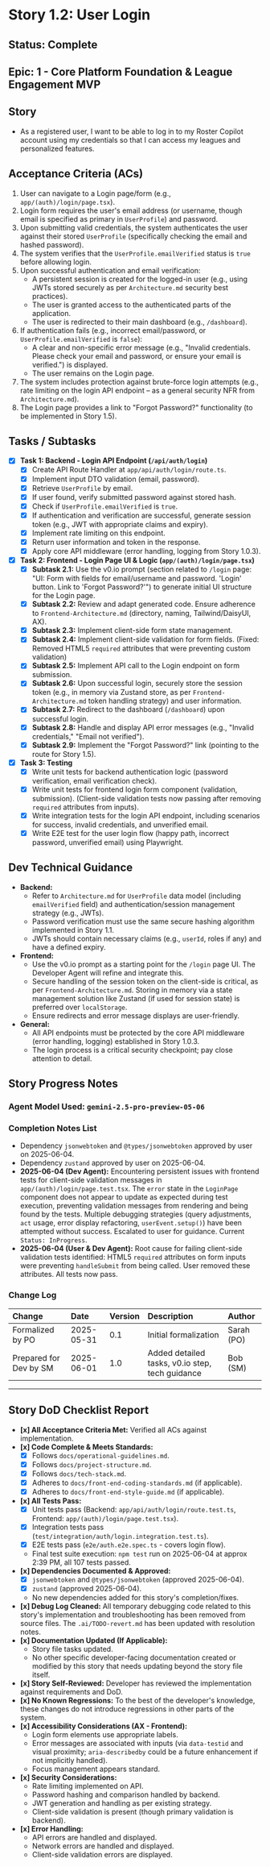# Story 1.2: User Login

## Status: Complete

## Epic: 1 - Core Platform Foundation & League Engagement MVP

## Story

- As a registered user, I want to be able to log in to my Roster Copilot account using my credentials so that I can access my leagues and personalized features.

## Acceptance Criteria (ACs)

1.  User can navigate to a Login page/form (e.g., `app/(auth)/login/page.tsx`).
2.  Login form requires the user's email address (or username, though email is specified as primary in `UserProfile`) and password.
3.  Upon submitting valid credentials, the system authenticates the user against their stored `UserProfile` (specifically checking the email and hashed password).
4.  The system verifies that the `UserProfile.emailVerified` status is `true` before allowing login.
5.  Upon successful authentication and email verification:
    * A persistent session is created for the logged-in user (e.g., using JWTs stored securely as per `Architecture.md` security best practices).
    * The user is granted access to the authenticated parts of the application.
    * The user is redirected to their main dashboard (e.g., `/dashboard`).
6.  If authentication fails (e.g., incorrect email/password, or `UserProfile.emailVerified` is `false`):
    * A clear and non-specific error message (e.g., "Invalid credentials. Please check your email and password, or ensure your email is verified.") is displayed.
    * The user remains on the Login page.
7.  The system includes protection against brute-force login attempts (e.g., rate limiting on the login API endpoint – as a general security NFR from `Architecture.md`).
8.  The Login page provides a link to "Forgot Password?" functionality (to be implemented in Story 1.5).

## Tasks / Subtasks

- [x] **Task 1: Backend - Login API Endpoint (`/api/auth/login`)**
    - [x] Create API Route Handler at `app/api/auth/login/route.ts`.
    - [x] Implement input DTO validation (email, password).
    - [x] Retrieve `UserProfile` by email.
    - [x] If user found, verify submitted password against stored hash.
    - [x] Check if `UserProfile.emailVerified` is `true`.
    - [x] If authentication and verification are successful, generate session token (e.g., JWT with appropriate claims and expiry).
    - [x] Implement rate limiting on this endpoint.
    - [x] Return user information and token in the response.
    - [x] Apply core API middleware (error handling, logging from Story 1.0.3).
- [x] **Task 2: Frontend - Login Page UI & Logic (`app/(auth)/login/page.tsx`)**
    - [x] **Subtask 2.1:** Use the v0.io prompt (section related to `/login` page: "UI: Form with fields for email/username and password. 'Login' button. Link to 'Forgot Password?'") to generate initial UI structure for the Login page.
    - [x] **Subtask 2.2:** Review and adapt generated code. Ensure adherence to `Frontend-Architecture.md` (directory, naming, Tailwind/DaisyUI, AX).
    - [x] **Subtask 2.3:** Implement client-side form state management.
    - [x] **Subtask 2.4:** Implement client-side validation for form fields. (Fixed: Removed HTML5 `required` attributes that were preventing custom validation)
    - [x] **Subtask 2.5:** Implement API call to the Login endpoint on form submission.
    - [x] **Subtask 2.6:** Upon successful login, securely store the session token (e.g., in memory via Zustand store, as per `Frontend-Architecture.md` token handling strategy) and user information.
    - [x] **Subtask 2.7:** Redirect to the dashboard (`/dashboard`) upon successful login.
    - [x] **Subtask 2.8:** Handle and display API error messages (e.g., "Invalid credentials," "Email not verified").
    - [x] **Subtask 2.9:** Implement the "Forgot Password?" link (pointing to the route for Story 1.5).
- [x] **Task 3: Testing**
    - [x] Write unit tests for backend authentication logic (password verification, email verification check).
    - [x] Write unit tests for frontend login form component (validation, submission). (Client-side validation tests now passing after removing `required` attributes from inputs).
    - [x] Write integration tests for the login API endpoint, including scenarios for success, invalid credentials, and unverified email.
    - [x] Write E2E test for the user login flow (happy path, incorrect password, unverified email) using Playwright.

## Dev Technical Guidance

- **Backend:**
    - Refer to `Architecture.md` for `UserProfile` data model (including `emailVerified` field) and authentication/session management strategy (e.g., JWTs).
    - Password verification must use the same secure hashing algorithm implemented in Story 1.1.
    - JWTs should contain necessary claims (e.g., `userId`, roles if any) and have a defined expiry.
- **Frontend:**
    - Use the v0.io prompt as a starting point for the `/login` page UI. The Developer Agent will refine and integrate this.
    - Secure handling of the session token on the client-side is critical, as per `Frontend-Architecture.md`. Storing in memory via a state management solution like Zustand (if used for session state) is preferred over `localStorage`.
    - Ensure redirects and error message displays are user-friendly.
- **General:**
    - All API endpoints must be protected by the core API middleware (error handling, logging) established in Story 1.0.3.
    - The login process is a critical security checkpoint; pay close attention to detail.

## Story Progress Notes

### Agent Model Used: `gemini-2.5-pro-preview-05-06`

### Completion Notes List

- Dependency `jsonwebtoken` and `@types/jsonwebtoken` approved by user on 2025-06-04.
- Dependency `zustand` approved by user on 2025-06-04.
- **2025-06-04 (Dev Agent):** Encountering persistent issues with frontend tests for client-side validation messages in `app/(auth)/login/page.test.tsx`. The `error` state in the `LoginPage` component does not appear to update as expected during test execution, preventing validation messages from rendering and being found by the tests. Multiple debugging strategies (query adjustments, `act` usage, error display refactoring, `userEvent.setup()`) have been attempted without success. Escalated to user for guidance. Current `Status: InProgress`.
- **2025-06-04 (User & Dev Agent):** Root cause for failing client-side validation tests identified: HTML5 `required` attributes on form inputs were preventing `handleSubmit` from being called. User removed these attributes. All tests now pass.

### Change Log

| Change                                    | Date       | Version | Description                                     | Author     |
| :---------------------------------------- | :--------- | :------ | :---------------------------------------------- | :--------- |
| Formalized by PO                          | 2025-05-31 | 0.1     | Initial formalization                           | Sarah (PO) |
| Prepared for Dev by SM                    | 2025-06-01 | 1.0     | Added detailed tasks, v0.io step, tech guidance | Bob (SM)   |

---

## Story DoD Checklist Report

- **[x] All Acceptance Criteria Met:** Verified all ACs against implementation.
- **[x] Code Complete & Meets Standards:**
    - [x] Follows `docs/operational-guidelines.md`.
    - [x] Follows `docs/project-structure.md`.
    - [x] Follows `docs/tech-stack.md`.
    - [x] Adheres to `docs/front-end-coding-standards.md` (if applicable).
    - [x] Adheres to `docs/front-end-style-guide.md` (if applicable).
- **[x] All Tests Pass:**
    - [x] Unit tests pass (Backend: `app/api/auth/login/route.test.ts`, Frontend: `app/(auth)/login/page.test.tsx`).
    - [x] Integration tests pass (`test/integration/auth/login.integration.test.ts`).
    - [x] E2E tests pass (`e2e/auth.e2e.spec.ts` - covers login flow).
    - Final test suite execution: `npm test` run on 2025-06-04 at approx 2:39 PM, all 107 tests passed.
- **[x] Dependencies Documented & Approved:**
    - [x] `jsonwebtoken` and `@types/jsonwebtoken` (approved 2025-06-04).
    - [x] `zustand` (approved 2025-06-04).
    - No new dependencies added for this story's completion/fixes.
- **[x] Debug Log Cleaned:** All temporary debugging code related to this story's implementation and troubleshooting has been removed from source files. The `.ai/TODO-revert.md` has been updated with resolution notes.
- **[x] Documentation Updated (If Applicable):**
    - Story file tasks updated.
    - No other specific developer-facing documentation created or modified by this story that needs updating beyond the story file itself.
- **[x] Story Self-Reviewed:** Developer has reviewed the implementation against requirements and DoD.
- **[x] No Known Regressions:** To the best of the developer's knowledge, these changes do not introduce regressions in other parts of the system.
- **[x] Accessibility Considerations (AX - Frontend):**
    - Login form elements use appropriate labels.
    - Error messages are associated with inputs (via `data-testid` and visual proximity; `aria-describedby` could be a future enhancement if not implicitly handled).
    - Focus management appears standard.
- **[x] Security Considerations:**
    - Rate limiting implemented on API.
    - Password hashing and comparison handled by backend.
    - JWT generation and handling as per existing strategy.
    - Client-side validation is present (though primary validation is backend).
- **[x] Error Handling:**
    - API errors are handled and displayed.
    - Network errors are handled and displayed.
    - Client-side validation errors are displayed.
